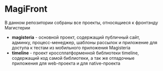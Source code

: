 # MagiFront

В данном репозитории собраны все проекты, относящиеся к фронтэнду Магистерии
* **magisteria** - основной проект, содержащий публичный сайт, админку, процесс-менеджер, шаблоны рассылок и приложение для доступа к тестам из мобильного приложения Magisteria
* **timeline** - проект кроссплатформенной библиотеки timeline, содержащий код самой библиотеки, а так же отладочные приложения для web-проекта и для native-проекта